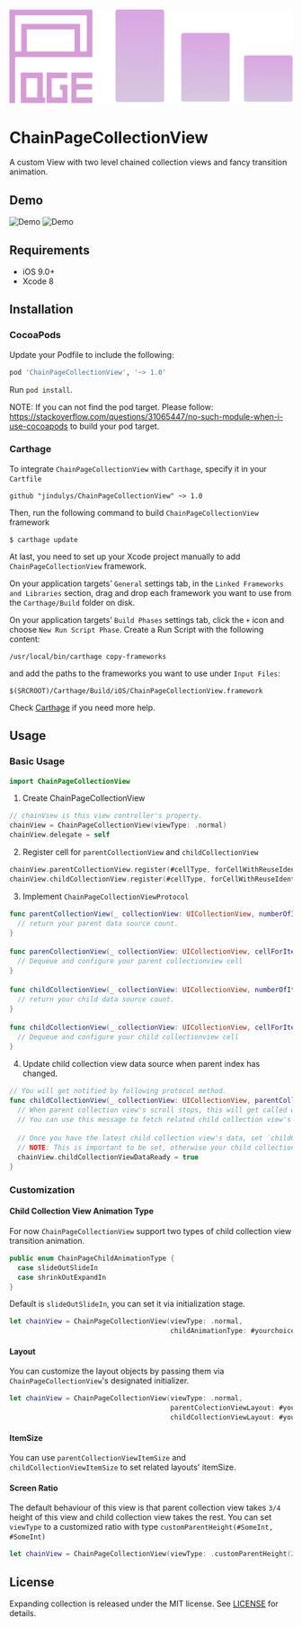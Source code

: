 <h3 align="center">
    <img src="Images/ChainPage.png" width=540/>
</h3>

# ChainPageCollectionView
A custom View with two level chained collection views and fancy transition animation.

## Demo

<img src="https://raw.githubusercontent.com/jindulys/ChainPageCollectionView/master/Images/slidedown.gif" alt="Demo" title="Demo" width="330"/>         <img src="https://raw.githubusercontent.com/jindulys/ChainPageCollectionView/master/Images/sshrink.gif" alt="Demo" title="Demo" width="330"/>

## Requirements

- iOS 9.0+
- Xcode 8

## Installation

### CocoaPods

Update your Podfile to include the following:

```ruby
pod 'ChainPageCollectionView', '~> 1.0'
```
Run `pod install`.

NOTE: If you can not find the pod target. Please follow: https://stackoverflow.com/questions/31065447/no-such-module-when-i-use-cocoapods to build your pod target.

### Carthage

To integrate `ChainPageCollectionView` with `Carthage`, specify it in your `Cartfile`

```
github "jindulys/ChainPageCollectionView" ~> 1.0
```

Then, run the following command to build `ChainPageCollectionView` framework

```
$ carthage update
```
At last, you need to set up your Xcode project manually to add `ChainPageCollectionView` framework.

On your application targets’ `General` settings tab, in the `Linked Frameworks and Libraries` section, drag and drop each framework you want to use from the `Carthage/Build` folder on disk.

On your application targets’ `Build Phases` settings tab, click the `+` icon and choose `New Run Script Phase`. Create a Run Script with the following content:

```
/usr/local/bin/carthage copy-frameworks
```
and add the paths to the frameworks you want to use under `Input Files`:

```
$(SRCROOT)/Carthage/Build/iOS/ChainPageCollectionView.framework
```

Check [Carthage](https://github.com/Carthage/Carthage) if you need more help.

## Usage

### Basic Usage

```swift
import ChainPageCollectionView
```

1. Create ChainPageCollectionView
```swift
// chainView is this view controller's property.
chainView = ChainPageCollectionView(viewType: .normal)
chainView.delegate = self
```
2. Register cell for `parentCollectionView` and `childCollectionView`
```swift
chainView.parentCollectionView.register(#cellType, forCellWithReuseIdentifier:#cellIdentifier)
chainView.childCollectionView.register(#cellType, forCellWithReuseIdentifier:#cellIdentifier)
```

3. Implement `ChainPageCollectionViewProtocol`
```swift
func parentCollectionView(_ collectionView: UICollectionView, numberOfItemsInSection section: Int) -> Int {
  // return your parent data source count.
}

func parenCollectionView(_ collectionView: UICollectionView, cellForItemAt indexPath: IndexPath) -> UICollectionViewCell {
  // Dequeue and configure your parent collectionview cell
}

func childCollectionView(_ collectionView: UICollectionView, numberOfItemsInSection section: Int) -> Int {
  // return your child data source count.
}

func childCollectionView(_ collectionView: UICollectionView, cellForItemAt indexPath: IndexPath) -> UICollectionViewCell {
  // Dequeue and configure your child collectionview cell
}
```

4. Update child collection view data source when parent index has changed.
```swift
// You will get notified by following protocol method.
func childCollectionView(_ collectionView: UICollectionView, parentCollectionViewIndex: Int) {
  // When parent collection view's scroll stops, this will get called with new parent collectionview's index.
  // You can use this message to fetch related child collection view's new data.
  
  // Once you have the latest child collection view's data, set `childCollectionViewDataReady` to `true`.
  // NOTE: This is important to be set, otherwise your child collection view propably will not show up again.
  chainView.childCollectionViewDataReady = true
}
```

### Customization

#### Child Collection View Animation Type

For now `ChainPageCollectionView` support two types of child collection view transition animation.

```swift
public enum ChainPageChildAnimationType {
  case slideOutSlideIn
  case shrinkOutExpandIn
}
```

Default is `slideOutSlideIn`, you can set it via initialization stage.
```swift
let chainView = ChainPageCollectionView(viewType: .normal, 
                                        childAnimationType: #yourchoice)
```

#### Layout

You can customize the layout objects by passing them via `ChainPageCollectionView`'s designated initializer.
```swift
let chainView = ChainPageCollectionView(viewType: .normal, 
                                        parentColectionViewLayout: #yourlayout, 
                                        childCollectionViewLayout: #yourlayout)
```
#### ItemSize

You can use `parentCollectionViewItemSize` and `childCollectionViewItemSize` to set related layouts' itemSize.

#### Screen Ratio

The default behaviour of this view is that parent collection view takes `3/4` height of this view and child collection view takes the rest. You can set `viewType` to a customized ratio with type `customParentHeight(#SomeInt, #SomeInt)`
```swift
let chainView = ChainPageCollectionView(viewType: .customParentHeight(28, 12))
```

## License

Expanding collection is released under the MIT license.
See [LICENSE](./LICENSE) for details.


